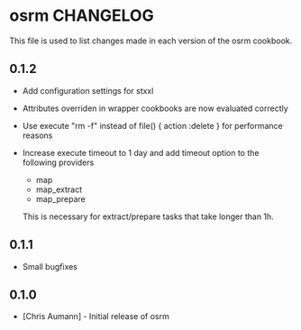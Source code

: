 osrm CHANGELOG
==============

This file is used to list changes made in each version of the osrm cookbook.

0.1.2
-----

- Add configuration settings for stxxl
- Attributes overriden in wrapper cookbooks are now evaluated correctly
- Use execute "rm -f" instead of file() { action :delete } for performance reasons
- Increase execute timeout to 1 day and add timeout option to the following providers

  * map
  * map_extract
  * map_prepare

  This is necessary for extract/prepare tasks that take longer than 1h.

0.1.1
-----

- Small bugfixes

0.1.0
-----
- [Chris Aumann] - Initial release of osrm

